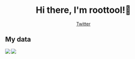 <h1 align="center">
  Hi there, I'm roottool!👋
</h1>

<a href="https://twitter.com/roottool">
  <p align="center">
    Twitter
  </p>
</a>

## My data

<a href="https://github.com/anuraghazra/github-readme-stats">
  <img align="left" src="https://github-readme-stats-1.roottool.vercel.app/api?username=roottool&show_icons=true&theme=tokyonight" />
</a>
<a href="https://github.com/anuraghazra/convoychat">
  <img align="left" src="https://github-readme-stats-1.roottool.vercel.app/api/top-langs/?username=roottool&theme=tokyonight" />
</a>

<!--
**roottool/roottool** is a ✨ _special_ ✨ repository because its `README.md` (this file) appears on your GitHub profile.

Here are some ideas to get you started:

- 🔭 I’m currently working on ...
- 🌱 I’m currently learning ...
- 👯 I’m looking to collaborate on ...
- 🤔 I’m looking for help with ...
- 💬 Ask me about ...
- 📫 How to reach me: ...
- 😄 Pronouns: ...
- ⚡ Fun fact: ...
-->
